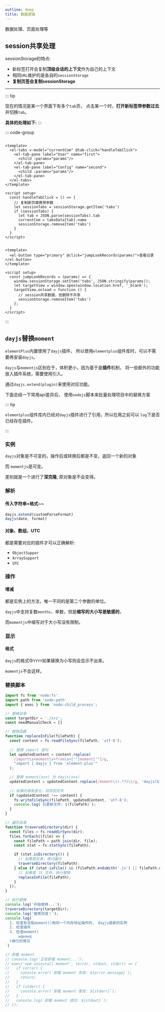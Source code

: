 ```yaml
---
outline: deep
title: 数据逻辑
---
```


数据处理、页面处理等<Badge type="warning" text="beta" />

## session共享处理

sessionStorage的特点:

- 新标签打开会复制**顶级会话的上下文**作为自己的上下文
- 相同`URL`维护的是各自的`sessionStorage`
- **复制页签会复制sessionStorage**

---

::: tip

现在的情况是某一个界面下有多个`tab`页， 点击某一个时，**打开新标签带参数过去**并切换`tab`。

**具体的处理如下:**
:::

::: code-group

```vue [parent.vue]

<template>
  <el-tabs v-model="currentCom" @tab-click="handleTabClick">
    <el-tab-pane label="User" name="first">
      <child :params="params"/>
    </el-tab-pane>
    <el-tab-pane label="Config" name="second">
      <child :params="params"/>
    </el-tab-pane>
  </el-tabs>
</template>

<script setup>
  const handleTabClick = () => {
    // 复制新页面携带参数
    let sessionTabs = sessionStorage.getItem('tabs')
    if (sessionTabs) {
      let tab = JSON.parse(sessionTabs).tab
      currentCom = tabsData[tab].name
      sessionStorage.removeItem('tabs')
    }
  }
</script>
```

```vue [child.vue]

<template>
  <el-button type="primary" @click="jumpLookRecords(params)">查看记录</el-button>
</template>

<script setup>
  const jumpLookRecords = (params) => {
    window.sessionStorage.setItem('tabs', JSON.stringify(params));
    let targetView = window.open(window.location.href, '_blank');
    targetView.onload = function () {
      // session共享数据，但删除不共享
      sessionStorage.removeItem('tabs')
    };
  }
</script>
```

:::

## `dayjs`替换`moment`

`elementPlus`内置使用了`dayjs`插件， 所以使用`elementplus`组件库时，可以不需要再安装`dayjs`。

`dayjs`与`momentjs`区别在于，体积更小，因为基于是**插件**机制， 将一些额外的功能放入插件系统，需要使用引入。

通过`dayjs.extend(plugin)`来使用对应功能。

下面总结一下常用api差异后， 使用`nodejs`脚本来批量处理项目中的替换方案

::: tip

`elementplus`组件库内已经对`dayjs`插件进行了引用，所以在用之前可以 `log`下是否已经存在插件。

:::

### 实例

`dayjs`对象是不可变的，操作后或转换后都是不变，返回一个新的对象

而 `momentjs`是可变。

差别就是一个进行了**深克隆**, 原对象是不会变得。

### 解析

#### 传入字符串+格式~~

```js
dayjs.extend(customParseFormat)
dayjs(date, format)
```

#### 对象、数组、UTC

都是需要对应的插件才可以正确解析: 

- `ObjectSuppor`
- `ArraySupport`
- `UTC`

### 操作

#### 增减

都是实例上的方法，唯一不同的是第二个参数的单位。

`dayjs`中支持复数`months`、单数，但是**缩写的大小写是敏感的**，

而`momentjs`中缩写对于大小写没有限制。

#### 

### 显示

#### 格式

`dayjs`的格式中`YYYY`如果替换为小写则会显示不出来。

`momentjs`不会这样。

### 替换脚本

```js
import fs from 'node:fs'
import path from 'node:path'
import { exec } from 'node:child_process';

// 替换目录
const targetDir = './src';
const needManualCheck = []

// 替换函数
function replaceInFile(filePath) {
  const content = fs.readFileSync(filePath, 'utf-8');
  
  // 替换 import 语句
  let updatedContent = content.replace(
    /import\s+moment\s+from\s+['"]moment['"]/g,
    "import { dayjs } from 'element-plus'"
  );

  // 替换 moment(xxx) 为 dayjs(xxx)
  updatedContent = updatedContent.replace(/moment\((.*?)\)/g, 'dayjs($1)');
  
  // 如果内容有变化，则写回文件
  if (updatedContent !== content) {
    fs.writeFileSync(filePath, updatedContent, 'utf-8');
    console.log(`已更新文件: ${filePath}`);
  }
}

// 遍历目录
function traverseDirectory(dir) {
  const files = fs.readdirSync(dir);
  files.forEach((file) => {
    const filePath = path.join(dir, file);
    const stat = fs.statSync(filePath);

    if (stat.isDirectory()) {
      // 如果是目录，递归遍历
      traverseDirectory(filePath);
    } else if (stat.isFile() && (filePath.endsWith('.js') || filePath.endsWith('.vue'))) {
      // 如果是 JS 文件，执行替换
      replaceInFile(filePath);
    }
  });
}

// 执行替换
console.log('开始替换...');
traverseDirectory(targetDir);
console.log('替换完成！'); 
console.log(`
  1. 检查有没有moment()用同一个内存地址操作的， dayjs是新的实例
  2. 检查插件
  3. 检查moment(    
      wqeewq
  )换行的情况
`)

// 卸载 moment
// console.log('正在卸载 moment...');
// exec('npm uninstall moment', (error, stdout, stderr) => {
//   if (error) {
//     console.error(`卸载 moment 失败: ${error.message}`);
//     return;
//   }
//   if (stderr) {
//     console.error(`卸载 moment 警告: ${stderr}`);
//   }
//   console.log(`卸载 moment 成功: ${stdout}`);
// });
```



